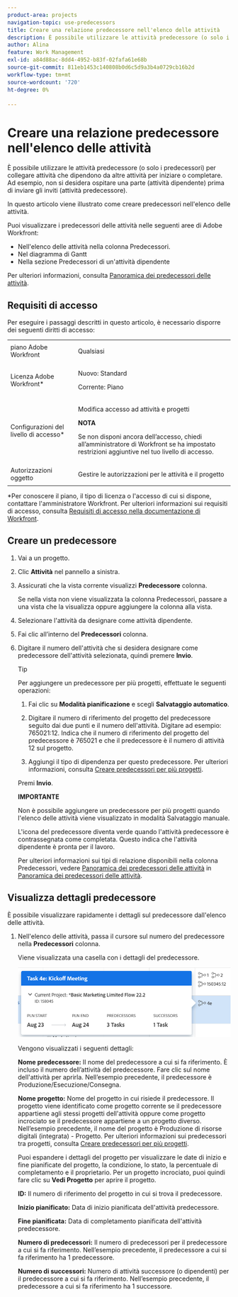 ```yaml
---
product-area: projects
navigation-topic: use-predecessors
title: Creare una relazione predecessore nell'elenco delle attività
description: È possibile utilizzare le attività predecessore (o solo i predecessori) per collegare attività che dipendono da altre attività per iniziare o completare. Ad esempio, non si desidera ospitare una parte (attività dipendente) prima di inviare gli inviti (attività predecessore).
author: Alina
feature: Work Management
exl-id: a84d88ac-8dd4-4952-b83f-02fafa61e68b
source-git-commit: 811eb1453c140808b0d6c5d9a3b4a0729cb16b2d
workflow-type: tm+mt
source-wordcount: '720'
ht-degree: 0%

---
```


# Creare una relazione predecessore nell&#39;elenco delle attività

È possibile utilizzare le attività predecessore (o solo i predecessori) per collegare attività che dipendono da altre attività per iniziare o completare. Ad esempio, non si desidera ospitare una parte (attività dipendente) prima di inviare gli inviti (attività predecessore).

In questo articolo viene illustrato come creare predecessori nell&#39;elenco delle attività.

Puoi visualizzare i predecessori delle attività nelle seguenti aree di Adobe Workfront:

* Nell&#39;elenco delle attività nella colonna Predecessori.
* Nel diagramma di Gantt
* Nella sezione Predecessori di un&#39;attività dipendente

Per ulteriori informazioni, consulta [Panoramica dei predecessori delle attività](../../../manage-work/tasks/use-prdcssrs/predecessors-overview.md).

## Requisiti di accesso

Per eseguire i passaggi descritti in questo articolo, è necessario disporre dei seguenti diritti di accesso:

<table style="table-layout:auto"> 
 <col> 
 <col> 
 <tbody> 
  <tr> 
   <td role="rowheader">piano Adobe Workfront</td> 
   <td> <p>Qualsiasi</p> </td> 
  </tr> 
  <tr> 
   <td role="rowheader">Licenza Adobe Workfront*</td> 
   <td> <p>Nuovo: Standard </p><p>Corrente: Piano </p> </td> 
  </tr> 
  <tr> 
   <td role="rowheader">Configurazioni del livello di accesso*</td> 
   <td> <p>Modifica accesso ad attività e progetti</p> <p><b>NOTA</b>

Se non disponi ancora dell’accesso, chiedi all’amministratore di Workfront se ha impostato restrizioni aggiuntive nel tuo livello di accesso. </p> </td>
</tr> 
  <tr> 
   <td role="rowheader">Autorizzazioni oggetto</td> 
   <td> <p>Gestire le autorizzazioni per le attività e il progetto</p> </td> 
  </tr> 
 </tbody> 
</table>

&#42;Per conoscere il piano, il tipo di licenza o l&#39;accesso di cui si dispone, contattare l&#39;amministratore Workfront. Per ulteriori informazioni sui requisiti di accesso, consulta [Requisiti di accesso nella documentazione di Workfront](/help/quicksilver/administration-and-setup/add-users/access-levels-and-object-permissions/access-level-requirements-in-documentation.md).

## Creare un predecessore

1. Vai a un progetto.
1. Clic **Attività** nel pannello a sinistra.
1. Assicurati che la vista corrente visualizzi **Predecessore** colonna.

   Se nella vista non viene visualizzata la colonna Predecessori, passare a una vista che la visualizza oppure aggiungere la colonna alla vista.

1. Selezionare l&#39;attività da designare come attività dipendente.
1. Fai clic all’interno del **Predecessori** colonna.
1. Digitare il numero dell&#39;attività che si desidera designare come predecessore dell&#39;attività selezionata, quindi premere **Invio**.

   >[!TIP]
   >
   >Per aggiungere un predecessore per più progetti, effettuate le seguenti operazioni:
   >
   >1. Fai clic su **Modalità pianificazione** e scegli **Salvataggio automatico**.
   >
   >1. Digitare il numero di riferimento del progetto del predecessore seguito dai due punti e il numero dell&#39;attività. Digitare ad esempio: 765021:12. Indica che il numero di riferimento del progetto del predecessore è 765021 e che il predecessore è il numero di attività 12 sul progetto.
   >
   >1. Aggiungi il tipo di dipendenza per questo predecessore. Per ulteriori informazioni, consulta [Creare predecessori per più progetti](/help/quicksilver/manage-work/tasks/use-prdcssrs/cross-project-predecessors.md).
   >
   >Premi **Invio**.
   >
   >**IMPORTANTE**
   >
   >Non è possibile aggiungere un predecessore per più progetti quando l&#39;elenco delle attività viene visualizzato in modalità Salvataggio manuale.

   L&#39;icona del predecessore diventa verde quando l&#39;attività predecessore è contrassegnata come completata. Questo indica che l&#39;attività dipendente è pronta per il lavoro.

   Per ulteriori informazioni sui tipi di relazione disponibili nella colonna Predecessori, vedere [Panoramica dei predecessori delle attività](../../../manage-work/tasks/use-prdcssrs/predecessors-overview.md) in [Panoramica dei predecessori delle attività](../../../manage-work/tasks/use-prdcssrs/predecessors-overview.md).

## Visualizza dettagli predecessore

È possibile visualizzare rapidamente i dettagli sul predecessore dall&#39;elenco delle attività.

1. Nell&#39;elenco delle attività, passa il cursore sul numero del predecessore nella **Predecessori** colonna.

   Viene visualizzata una casella con i dettagli del predecessore.

   ![Dettagli predecessore](assets/predecessor-details-in-task-list.png)

   Vengono visualizzati i seguenti dettagli:

   **Nome predecessore:** Il nome del predecessore a cui si fa riferimento. È incluso il numero dell’attività del predecessore. Fare clic sul nome dell&#39;attività per aprirla. Nell’esempio precedente, il predecessore è Produzione/Esecuzione/Consegna.

   **Nome progetto:** Nome del progetto in cui risiede il predecessore. Il progetto viene identificato come progetto corrente se il predecessore appartiene agli stessi progetti dell&#39;attività oppure come progetto incrociato se il predecessore appartiene a un progetto diverso. Nell’esempio precedente, il nome del progetto è Produzione di risorse digitali (integrata) - Progetto. Per ulteriori informazioni sui predecessori tra progetti, consulta [Creare predecessori per più progetti](../../tasks/use-prdcssrs/cross-project-predecessors.md).

   Puoi espandere i dettagli del progetto per visualizzare le date di inizio e fine pianificate del progetto, la condizione, lo stato, la percentuale di completamento e il proprietario. Per un progetto incrociato, puoi quindi fare clic su **Vedi Progetto** per aprire il progetto.

   **ID:** Il numero di riferimento del progetto in cui si trova il predecessore.

   **Inizio pianificato:** Data di inizio pianificata dell&#39;attività predecessore.

   **Fine pianificata:** Data di completamento pianificata dell&#39;attività predecessore.

   **Numero di predecessori:** Il numero di predecessori per il predecessore a cui si fa riferimento. Nell’esempio precedente, il predecessore a cui si fa riferimento ha 1 predecessore.

   **Numero di successori:** Numero di attività successore (o dipendenti) per il predecessore a cui si fa riferimento. Nell’esempio precedente, il predecessore a cui si fa riferimento ha 1 successore.

